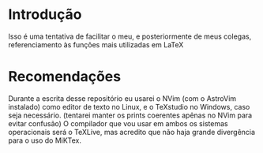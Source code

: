 # Introdução

Isso é uma tentativa de facilitar o meu, e posteriormente de meus colegas, referenciamento às funções mais utilizadas em LaTeX

# Recomendações

Durante a escrita desse repositório eu usarei o NVim (com o AstroVim instalado) como editor de texto no Linux, e o TeXstudio no Windows, caso seja necessário. (tentarei manter os prints coerentes apênas no NVim para evitar confusão)
O compilador que vou usar em ambos os sistemas operacionais será o TeXLive, mas acredito que não haja grande divergência para o uso do MiKTex.

